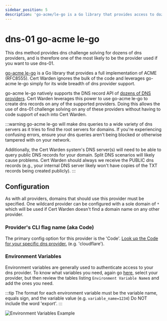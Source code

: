 ```yaml
---
sidebar_position: 5
description: 'go-acme/le-go is a Go library that provides access to dozens of DNS providers.'
---
```


# dns-01 go-acme le-go

This dns method provides dns challenge solving for dozens of dns 
providers, and is therefore one of the most likely to be the 
provider used if you want to use dns-01.

[go-acme le-go](https://github.com/go-acme/lego) is a Go library
that provides a full implementation of ACME (RFC8555). Cert Warden ignores
the bulk of the code and leverages go-acme le-go simply for its wide
breadth of dns provider support.

go-acme le-go natively supports the DNS record API of
[dozens of DNS providers](https://go-acme.github.io/lego/dns/).
Cert Warden leverages this power to use go-acme le-go to create dns records on any
of the supported providers. Doing this allows the use of dns-01
challenge solving on any of these providers without having to code
support of each into Cert Warden.

:::warning
go-acme le-go will make dns queries to a wide variety of dns servers
as it tries to find the root servers for domains. If you're experiencing
confusing errors, ensure your dns queries aren't being blocked or otherwise
tampered with on your network.

Additionally, the Cert Warden system's DNS server(s) will need to be able to
query public DNS records for your domain. Split DNS scenarios will likely
cause problems. Cert Warden should always we receive the PUBLIC dns records
(e.g., your internal DNS server likely won't have copies of the TXT records
being created publicly).
:::

## Configuration

As with all providers, domains that should use this provider must be
specified. One wildcard provider can be configured with a sole
domain of `*` which will be used if Cert Warden doesn't find a domain
name on any other provider.

### Provider's CLI flag name (aka Code)

The primary config option for this provider is the 'Code'. [Look up
the Code for your specific dns provider.](https://go-acme.github.io/lego/dns/)
(e.g. 'cloudflare').

### Environment Variables

Environment variables are generally used to authenticate access
to your dns provider. To know what variables you need, again go
[here](https://go-acme.github.io/lego/dns/),
select your provider, but then review the tables listing `Environment
Variable Name`s and add the ones you need.

:::tip
The format for each environment variable must be the variable
name, equals sign, and the variable value (e.g. `variable_name=1234`)
Do NOT include the word 'export'.
:::

![Environment Variables Example](/img/screenshots/provider_environment_variables.png)
